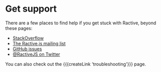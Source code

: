 # Get support


There are a few places to find help if you get stuck with Ractive, beyond these pages:

* [StackOverflow](http://stackoverflow.com/questions/tagged/ractivejs)
* [The Ractive.js mailing list](http://groups.google.com/forum/#!forum/ractive-js)
* [GitHub issues](https://github.com/ractivejs/ractive/issues)
* [@RactiveJS on Twitter](http://twitter.com/RactiveJS)

You can also check out the {{{createLink 'troubleshooting'}}} page.
